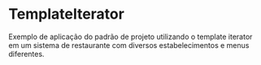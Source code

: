# TemplateIterator
Exemplo de aplicação do padrão de projeto utilizando o template iterator em um sistema de restaurante com diversos estabelecimentos e menus diferentes. 

